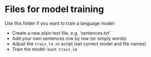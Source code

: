 # Files for model training

Use this folder if you want to train a language model:

- Create a new plain text file, e.g. 'sentences.txt'
- Add your own sentences row by row (or simply words)
- Adjust the `train_lm.sh` script (set correct model and file names)
- Train the model: `bash train_lm`
